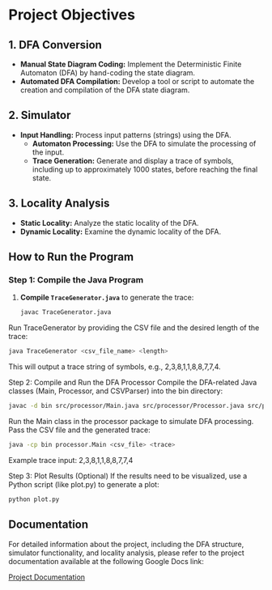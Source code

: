 # Project Objectives

## 1. DFA Conversion
- **Manual State Diagram Coding:** Implement the Deterministic Finite Automaton (DFA) by hand-coding the state diagram.
- **Automated DFA Compilation:** Develop a tool or script to automate the creation and compilation of the DFA state diagram.

## 2. Simulator
- **Input Handling:** Process input patterns (strings) using the DFA.
  - **Automaton Processing:** Use the DFA to simulate the processing of the input.
  - **Trace Generation:** Generate and display a trace of symbols, including up to approximately 1000 states, before reaching the final state.

## 3. Locality Analysis
- **Static Locality:** Analyze the static locality of the DFA.
- **Dynamic Locality:** Examine the dynamic locality of the DFA.

## How to Run the Program

### Step 1: Compile the Java Program

1. **Compile `TraceGenerator.java`** to generate the trace:
   ```sh
   javac TraceGenerator.java
Run TraceGenerator by providing the CSV file and the desired length of the trace:
```sh
java TraceGenerator <csv_file_name> <length>
```
This will output a trace string of symbols, e.g., 2,3,8,1,1,8,8,7,7,4.

Step 2: Compile and Run the DFA Processor
Compile the DFA-related Java classes (Main, Processor, and CSVParser) into the bin directory:

```sh
javac -d bin src/processor/Main.java src/processor/Processor.java src/processor/CSVParser.java
```
Run the Main class in the processor package to simulate DFA processing. Pass the CSV file and the generated trace:

```sh
java -cp bin processor.Main <csv_file> <trace>
```
Example trace input:
2,3,8,1,1,8,8,7,7,4

Step 3: Plot Results (Optional)
If the results need to be visualized, use a Python script (like plot.py) to generate a plot:

```sh
python plot.py
```

## Documentation

For detailed information about the project, including the DFA structure, simulator functionality, and locality analysis, please refer to the project documentation available at the following Google Docs link:

[Project Documentation](https://docs.google.com/document/d/1cPBO43YiXDs8ulJmK5JPkgwBo_k5As54sy0AdXT05PE/edit?usp=sharing)
